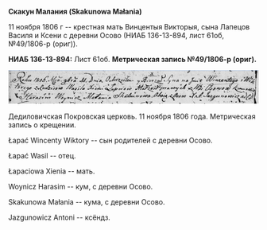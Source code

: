 **Скакун Малания (Skakunowa Małania)**

11 ноября 1806 г -- крестная мать Винцентыя Викторыя, сына Лапецов
Василя и Ксени с деревни Осово (НИАБ 136-13-894, лист 61об, №49/1806-р
(ориг)).

**НИАБ 136-13-894:** Лист 61об. **Метрическая запись №49/1806-р
(ориг).**

![](./media/60ee41db7dd4eb0a6dacba64c1960cdacf271b88.png)

Дедиловичская Покровская церковь. 11 ноября 1806 года. Метрическая
запись о крещении.

Łapać Wincenty Wiktory -- сын родителей с деревни Осовo.

Łapać Wasil -- отец.

Łapaciowa Xienia -- мать.

Woynicz Harasim -- кум, с деревни Осовo.

Skakunowa Małania -- кума, с деревни Осовo.

Jazgunowicz Antoni -- ксёндз.
